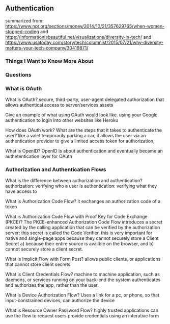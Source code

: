 ## Authentication
summarized from: https://www.npr.org/sections/money/2014/10/21/357629765/when-women-stopped-coding and https://informationisbeautiful.net/visualizations/diversity-in-tech/ and https://www.usatoday.com/story/tech/columnist/2015/07/21/why-diversity-matters-your-tech-company/30419871/


### Things I Want to Know More About


### Questions

### What is OAuth

What is OAuth?
secure, third-party, user-agent delegated authorization that allows authentical access to server/services assets

Give an example of what using OAuth would look like.
using your Google authentication to login into other websites like Heroku

How does OAuth work? What are the steps that it takes to authenticate the user?
like a valet temporarily parking a car, it allows the user via an authentication provider to give a limited access token for authorization, 

What is OpenID?
OpenID is about authentication and eventually became an authetentication layer for OAuth


### Authorization and Authentication Flows

What is the difference between authorization and authentication?
authorization: verifying who a user is
authentication: verifying what they have access to

What is Authorization Code Flow?
it exchanges an authorization code of a token

What is Authorization Code Flow with Proof Key for Code Exchange (PKCE)?
The PKCE-enhanced Authorization Code Flow introduces a secret created by the calling application that can be verified by the authorization server; this secret is called the Code Verifier. this is very important for native and single-page apps because they cannot securely store a Client Secret a) because their entire source is availble on the browser, and b) cannot securely store a client secret.

What is Implicit Flow with Form Post?
allows public clients, or applications that cannot store client secrets

What is Client Credentials Flow?
machine to machine application, such as daemons, or services running on your back-end the system authenticates and authorizes the app, rather than the user. 

What is Device Authorization Flow?
Uses a link for a pc, or phone, so that input-constrained devices, can authorize the device

What is Resource Owner Password Flow?
highly trusted applications can use the flow to request users provide credentials using an interative form
